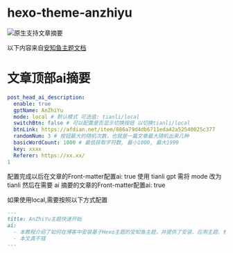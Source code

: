 # hexo-theme-anzhiyu

![原生支持文章摘要](https://bu.dusays.com/2024/04/18/6620a11060052.webp)

以下内容来自[安知鱼主题文档](https://docs.anheyu.com/advanced/#ai-%E6%91%98%E8%A6%81)

# 文章顶部ai摘要

```yaml
post_head_ai_description:
  enable: true
  gptName: AnZhiYu
  mode: local # 默认模式 可选值: tianli/local
  switchBtn: false # 可以配置是否显示切换按钮 以切换tianli/local
  btnLink: https://afdian.net/item/886a79d4db6711eda42a52540025c377
  randomNum: 3 # 按钮最大的随机次数，也就是一篇文章最大随机出来几种
  basicWordCount: 1000 # 最低获取字符数, 最小1000, 最大1999
  key: xxxx
  Referer: https://xx.xx/
1
```

配置完成以后在文章的Front-matter配置ai: true 使用 tianli gpt 需将 mode 改为tianli 然后在需要 ai 摘要的文章的Front-matter配置ai: true

如果使用local,需要按照以下方式配置

```markdown
---
title: AnZhiYu主题快速开始
ai:
  - 本教程介绍了如何在博客中安装基于Hexo主题的安知鱼主题，并提供了安装、应用主题、修改配置文件、本地启动等详细步骤及技术支持方式。教程的内容针对最新的主题版本进行更新，如果你是旧版本教程会有出入。
  - 本文真不错
---
```